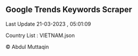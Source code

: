 

## Google Trends Keywords Scraper 
 
Last Update 21-03-2023 , 05:01:09

Country List :
VIETNAM.json



© Abdul Muttaqin 
